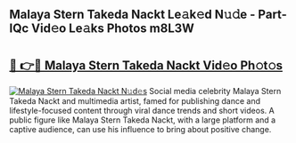 ## Malaya Stern Takeda Nackt Le𝚊k𝚎d N𝚞𝚍e - Part-IQc Vid𝚎o Le𝚊ks Photos m8L3W

# <h2><a href="http://fbaj5h2.evod.top/?m=Malaya+Stern+Takeda+Nackt">🔗 👉🔴 Malaya Stern Takeda Nackt Vid𝚎o Ph𝚘t𝚘s</a></h2>

[![Malaya Stern Takeda Nackt N𝚞d𝚎s](https://i.imgur.com/8V9OHl7.gif)](http://fbaj5h2.evod.top/?m=Malaya+Stern+Takeda+Nackt)
Social media celebrity Malaya Stern Takeda Nackt and multimedia artist, famed for publishing dance and lifestyle-focused content through viral dance trends and short videos. A public figure like Malaya Stern Takeda Nackt, with a large platform and a captive audience, can use his influence to bring about positive change. 
